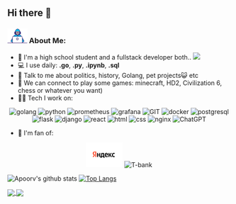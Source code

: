## Hi there 👋

### <img src="assets/Developer.gif" width="45" /> About Me:
- 🏦 I'm a high school student and a fullstack developer both.. 
      <img src="https://media.giphy.com/media/WUlplcMpOCEmTGBtBW/giphy.gif" width="30">
- 💻 I use daily: **.go**, **.py**, **.ipynb**,  **.sql**
- 💬 Talk to me about politics, history, Golang, pet projects😺 etc
- 👯 We can connect to play some games: minecraft, HD2, Civilization 6, chess or whatever you want)
- 🧑‍💻 Tech I work on:

<div align="center">
      <img src="https://www.vectorlogo.zone/logos/golang/golang-icon.svg" alt="golang" width="55" height="55"/> 
      <img src="https://www.vectorlogo.zone/logos/python/python-icon.svg" alt="python" width="55" height="55"/>
      <img src="https://www.vectorlogo.zone/logos/prometheusio/prometheusio-icon.svg" alt="prometheus" width="45" height="55"/>
      <img src="https://www.vectorlogo.zone/logos/grafana/grafana-icon.svg" alt="grafana" width="55" height="55"/>
      <img src="https://www.vectorlogo.zone/logos/git-scm/git-scm-icon.svg" alt="GIT" width="55" height="55"/> 
      <img src="https://www.vectorlogo.zone/logos/docker/docker-official.svg" alt="docker" width="60" height="50"/>
      <img src="https://www.vectorlogo.zone/logos/postgresql/postgresql-icon.svg" alt="postgresql" width="45" height="55"/>
      <img src="https://www.vectorlogo.zone/logos/pocoo_flask/pocoo_flask-icon.svg" alt="flask" width="45" height="45" />
      <img src="https://www.vectorlogo.zone/logos/djangoproject/djangoproject-icon.svg" alt="django" width="45" height="45"/>
      <img src="https://www.vectorlogo.zone/logos/reactjs/reactjs-icon.svg" alt="react" width="45" height="55"/>
      <img src="https://www.vectorlogo.zone/logos/w3_html5/w3_html5-icon.svg" alt="html" width="45" height="55"/>
      <img src="https://www.vectorlogo.zone/logos/w3_css/w3_css-official.svg" alt="css" width="45" height="55"/>
      <img src="https://www.vectorlogo.zone/logos/nginx/nginx-icon.svg" alt="nginx" width="45" height="55"/>
      <img src="https://upload.wikimedia.org/wikipedia/commons/0/04/ChatGPT_logo.svg" alt="ChatGPT" width="45" height="55"/>
</div>

- 🏢 I'm fan of:
<div align="center">
      <img src="assets/yandex.png" alt="yandex" height="55"/>
      <img src="https://acdn.tinkoff.ru/static/pfa-multimedia/images/e3283f8b-eeb6-4471-9ea7-965ff52435f1.svg" alt="T-bank" height="55"/>

</div>

![Apoorv's github stats](https://github-readme-stats.vercel.app/api?username=BlackfireZZZ&show_icons=true&title_color=ffc857&icon_color=8ac926&text_color=daf7dc&bg_color=151515&hide=issues&count_private=true&include_all_commits=true)
[![Top Langs](https://github-readme-stats.vercel.app/api/top-langs/?username=BlackfireZZZ&layout=compact&text_color=daf7dc&bg_color=151515&hide=css,html,php)](https://github.com/anuraghazra/github-readme-stats)

<a href="https://github.com/BlackfireZZZ/LinksShortener">
  <img align="center" src="https://github-readme-stats.vercel.app/api/pin/?username=BlackfireZZZ&repo=LinksShortener&theme=dark" />
</a>

<a href="https://github.com/BlackfireZZZ/AI_challenge_2024">
 <img align="center" src="https://github-readme-stats.vercel.app/api/pin/?username=BlackfireZZZ&repo=AI_challenge_2024&theme=dark" />
</a>